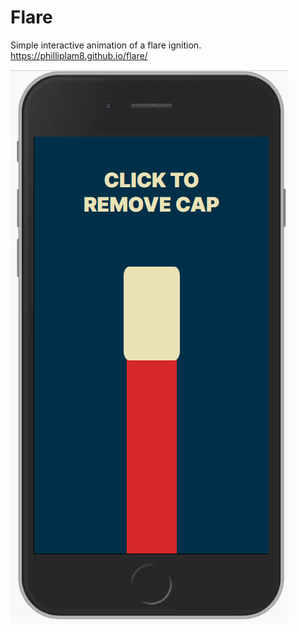 # Flare

Simple interactive animation of a flare ignition. 
https://philliplam8.github.io/flare/

![demo image](https://github.com/philliplam8/flare/blob/main/Flare%20Demo%20Image.png?raw=true)
